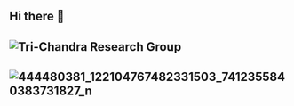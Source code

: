 ## Hi there 👋
![Tri-Chandra Research Group](https://github.com/user-attachments/assets/63cd4e31-0367-4892-963b-45c0346b0c18)
----------------------------
![444480381_122104767482331503_7412355840383731827_n](https://github.com/user-attachments/assets/c9cb7946-a62d-432c-b3d8-04348bcc5c18)
----------------------------------------------

<!--

**Here are some ideas to get you started:**

🙋‍♀️ A short introduction - what is your organization all about?
🌈 Contribution guidelines - how can the community get involved?
👩‍💻 Useful resources - where can the community find your docs? Is there anything else the community should know?
🍿 Fun facts - what does your team eat for breakfast?
🧙 Remember, you can do mighty things with the power of [Markdown](https://docs.github.com/github/writing-on-github/getting-started-with-writing-and-formatting-on-github/basic-writing-and-formatting-syntax)
-->
